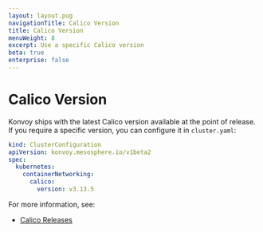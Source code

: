 ```yaml
---
layout: layout.pug
navigationTitle: Calico Version
title: Calico Version
menuWeight: 8
excerpt: Use a specific Calico version
beta: true
enterprise: false
---
```


<!-- markdownlint-disable MD004 MD007 MD025 MD030 -->

# Calico Version

Konvoy ships with the latest Calico version available at the point of release.
If you require a specific version, you can configure it in `cluster.yaml`:

```yaml
kind: ClusterConfiguration
apiVersion: konvoy.mesosphere.io/v1beta2
spec:
  kubernetes:
    containerNetworking:
      calico:
        version: v3.13.5
```

For more information, see:

- [Calico Releases](https://github.com/projectcalico/calico/releases)
